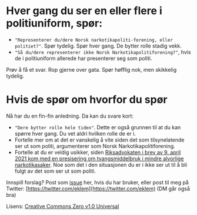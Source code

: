# Hver gang du ser en eller flere i politiuniform, spør:

* `"Representerer du/dere Norsk narkotikapoliti-forening, eller politiet?"`.
  Spør tydelig. Spør hver gang. De bytter rolle stadig vekk.
* `"Så du/dere representerer ikke Norsk Narkotikapolitiforening?"`, hvis de i politiuniform allerede har presenterer seg som politi.

Prøv å få et svar. Rop gjerne over gata. Spør høfflig nok, men skikkelig tydelig.

# Hvis de spør om hvorfor du spør

Nå har du en fin-fin anledning. Da kan du svare kort:

* `"Dere bytter rolle hele tiden"`. Dette er også grunnen til at du kan spørre hver gang. Du vet aldri hvilken rolle de er i.
* Fortelle mer om at det er vanskelig å vite siden det som tilsynelatende ser ut som politi, argumenterer som Norsk Narkotikapolitiforening.
* Fortelle at du er veldig usikker, siden [Riksadvokaten i brev av 9. april 2021 kom med en presisering om tvangsmiddelbruk i mindre alvorlige narkotikasaker](https://www.riksadvokaten.no/wp-content/uploads/2022/02/Nasj-rapport-tvangsmiddelbruk-i-mindre-alv-narkotikasaker.pdf). Noe som det i den situasjonen du er i ikke ser ut til å bli fulgt av det som ser ut som politi.


Innspill forslag? Post som [issue](https://github.com/eklem/rolleblanding.no/issues/new) her, hvis du har bruker, eller post til meg på Twitter: [https://twitter.com/eklem](https://twitter.com/eklem) (DM går også bra)


Lisens: [Creative Commons Zero v1.0 Universal](LICENSE)
